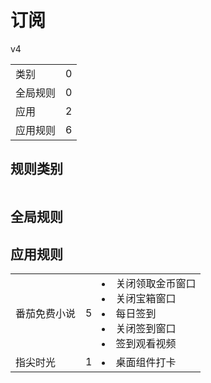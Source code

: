 # 订阅

v4

|||
| - |:-:|
|类别|0|
|全局规则|0|
|应用|2|
|应用规则|6|

## 规则类别

|||
| - |:-:|


## 全局规则



## 应用规则

||||
| - |:-:|-|
|番茄免费小说|5|<li>关闭领取金币窗口<li>关闭宝箱窗口<li>每日签到<li>关闭签到窗口<li>签到观看视频|
|指尖时光|1|<li>桌面组件打卡|
